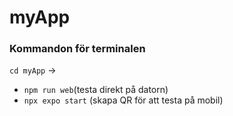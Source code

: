 # myApp

### Kommandon för terminalen
```cd myApp``` -> 
* ```npm run web```(testa direkt på datorn)
* ```npx expo start``` (skapa QR för att testa på mobil)
